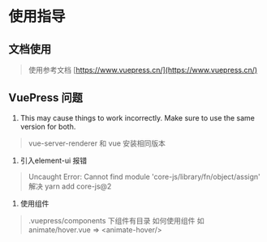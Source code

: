 # 使用指导

## 文档使用
>使用参考文档 [https://www.vuepress.cn/](https://www.vuepress.cn/)

## VuePress 问题

1. This may cause things to work incorrectly. Make sure to use the same version for both.
> vue-server-renderer 和 vue 安装相同版本
>

1. 引入element-ui 报错
>Uncaught Error: Cannot find module 'core-js/library/fn/object/assign'
> 解决 yarn add core-js@2
>

1. 使用组件
> .vuepress/components 下组件有目录 如何使用组件 
> 如 animate/hover.vue  => \<animate-hover/>